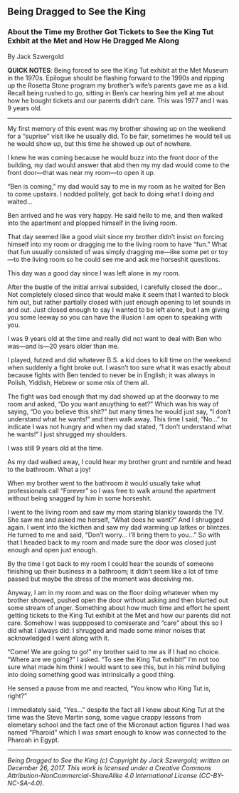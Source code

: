 ## Being Dragged to See the King
### About the Time my Brother Got Tickets to See the King Tut Exhbit at the Met and How He Dragged Me Along

By Jack Szwergold

**QUICK NOTES**: Being forced to see the King Tut exhibit at the Met Museum in the 1970s. Epilogue should be flashing forward to the 1990s and ripping up the Rosetta Stone program my brother’s wife’s parents gave me as a kid. Recall being rushed to go, sitting in Ben’s car hearing him yell at me about how he bought tickets and our parents didn’t care. This was 1977 and I was 9 years old.

***

My first memory of this event was my brother showing up on the weekend for a “suprise” visit like he usually did. To be fair, sometimes he would tell us he would show up, but this time he showed up out of nowhere.

I knew he was coming because he would buzz into the front door of the building, my dad would answer that abd then my my dad would come to the front door—that was near my room—to open it up.

“Ben is coming,” my dad would say to me in my room as he waited for Ben to come upstairs. I nodded politely, got back to doing what I doing and waited…

Ben arrived and he was very happy. He said hello to me, and then walked into the apartment and plopped himself in the living room.

That day seemed like a good visit since my brother didn’t insist on forcing himself into my room or dragging me to the living room to have “fun.” What that fun usually consisted of was simply dragging me—like some pet or toy—to the living room so he could see me and ask me horseshit questions.

This day was a good day since I was left alone in my room.

After the bustle of the initial arrival subsided, I carefully closed the door… Not completely closed since that would make it seem that I wanted to block him out, but rather partially closed with just enough opening to let sounds in and out. Just closed enough to say I wanted to be left alone, but I am giving you some leeway so you can have the illusion I am open to speaking with you.

I was 9 years old at the time and really did not want to deal with Ben who was—and is—20 years older than me.

I played, futzed and did whatever B.S. a kid does to kill time on the weekend when suddenly a fight broke out. I wasn’t too sure what it was exactly about because fights with Ben tended to never be in English; it was always in Polish, Yiddish, Hebrew or some mix of them all.

The fight was bad enough that my dad showed up at the doorway to me room and asked, “Do you want anuything to eat?” Which was his way of saying, “Do you believe this shit?” but many times he would just say, “I don’t understand what he wants!” and then walk away. This time I said, “No…” to indicate I was not hungry and when my dad stated, “I don’t understand what he wants!” I just shrugged my shoulders.

I was still 9 years old at the time.

As my dad walked away, I could hear my brother grunt and rumble and head to the bathroom. What a joy!

When my brother went to the bathroom it would usually take what professionals call “Forever” so I was free to walk around the apartment without being snagged by him in some horseshit.

I went to the living room and saw my mom staring blankly towards the TV. She saw me and asked me herself, “What does he want?” And I shrugged again. I went into the kicthen and saw my dad warming up latkes or blintzes. He turned to me and said, “Don’t worry… I’ll bring them to you…” So with that I headed back to my room and made sure the door was closed just enough and open just enough.

By the time I got back to my room I could hear the sounds of someone finishing up their business in a bathroom; it didn’t seem like a lot of time passed but maybe the stress of the moment was deceiving me.

Anyway, I am in my room and was on the floor doing whatever when my brother showed, pushed open the door without asking and then blurted out some stream of anger. Something about how much time and effort he spent getting tickets to the King Tut exhibit at the Met and how our parents did not care. Somehow I was suppposed to comiserate and “care” about this so I did what I always did: I shrugged and made some minor noises that acknowledged I went along with it.

“Come! We are going to go!” my brother said to me as if I had no choice. “Where are we going?” I asked. “To see the King Tut exhibit!” I’m not too sure what made him think I would want to see this, but in his mind bullying into doing something good was intrinsically a good thing.

He sensed a pause from me and reacted, “You know who King Tut is, right?”

I immediately said, “Yes…” despite the fact all I knew about King Tut at the time was the Steve Martin song, some vague crappy lessons from elemetary school and the fact one of the Micronaut action figures I had was named “Pharoid” which I was smart enough to know was connected to the Pharoah in Egypt.

***

*Being Dragged to See the King (c) Copyright by Jack Szwergold; written on December 26, 2017. This work is licensed under a Creative Commons Attribution-NonCommercial-ShareAlike 4.0 International License (CC-BY-NC-SA-4.0).*
